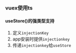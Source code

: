 ### vuex使用ts

#### useStore()的强类型支持

1. 定义`injectionKey`
2. app安装时提供`injectionkey`
3. 传递`injectionkey`给`useStore`


